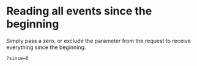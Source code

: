 # Reading all events since the beginning

Simply pass a zero, or exclude the parameter from the request to receive everything since the beginning.

```text
?since=0
```

